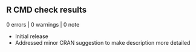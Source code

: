 ## R CMD check results

0 errors | 0 warnings | 0 note

* Initial release
* Addressed minor CRAN suggestion to make description more detailed
